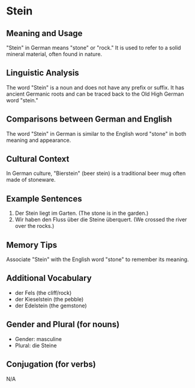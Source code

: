 # Stein
## Meaning and Usage
"Stein" in German means "stone" or "rock." It is used to refer to a solid mineral material, often found in nature.
## Linguistic Analysis
The word "Stein" is a noun and does not have any prefix or suffix. It has ancient Germanic roots and can be traced back to the Old High German word "stein."
## Comparisons between German and English
The word "Stein" in German is similar to the English word "stone" in both meaning and appearance.
## Cultural Context
In German culture, "Bierstein" (beer stein) is a traditional beer mug often made of stoneware.
## Example Sentences
1. Der Stein liegt im Garten. (The stone is in the garden.)
2. Wir haben den Fluss über die Steine überquert. (We crossed the river over the rocks.)
## Memory Tips
Associate "Stein" with the English word "stone" to remember its meaning.
## Additional Vocabulary
- der Fels (the cliff/rock)
- der Kieselstein (the pebble)
- der Edelstein (the gemstone)
## Gender and Plural (for nouns)
- Gender: masculine
- Plural: die Steine
## Conjugation (for verbs)
N/A